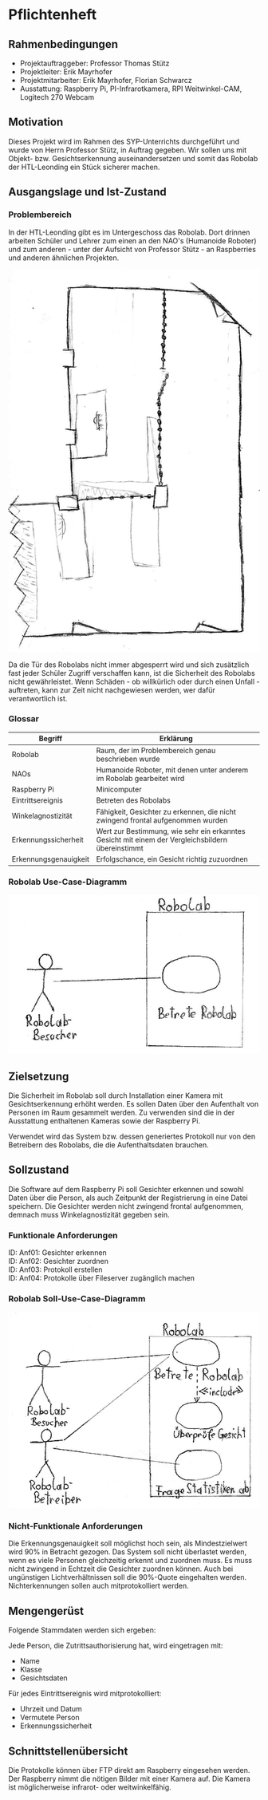 # Pflichtenheft

## Rahmenbedingungen
* Projektauftraggeber: Professor Thomas Stütz
* Projektleiter: Erik Mayrhofer
* Projektmitarbeiter: Erik Mayrhofer, Florian Schwarcz
* Ausstattung: Raspberry Pi, PI-Infrarotkamera, RPI Weitwinkel-CAM, Logitech 270 Webcam

## Motivation

Dieses Projekt wird im Rahmen des SYP-Unterrichts durchgeführt und wurde von Herrn Professor Stütz, in Auftrag gegeben. Wir sollen uns mit Objekt- bzw. Gesichtserkennung auseinandersetzen und somit das Robolab der HTL-Leonding ein Stück sicherer machen.

## Ausgangslage und Ist-Zustand

### Problembereich

In der HTL-Leonding gibt es im Untergeschoss das Robolab. Dort drinnen arbeiten Schüler und Lehrer zum einen an den NAO's (Humanoide Roboter) und zum anderen - unter der Aufsicht von Professor Stütz - an Raspberries und anderen ähnlichen Projekten.

![Plan des Robolabs](./images/Robolab-Plan.jpg "Relevanter Bereich des Robolabs (nicht maßstabsgetreu)")

Da die Tür des Robolabs nicht immer abgesperrt wird und sich zusätzlich fast jeder Schüler Zugriff verschaffen kann, ist die Sicherheit des Robolabs nicht gewährleistet. Wenn Schäden - ob willkürlich oder durch einen Unfall - auftreten, kann zur Zeit nicht nachgewiesen werden, wer dafür verantwortlich ist.

### Glossar

| Begriff | Erklärung
| - | -
| Robolab | Raum, der im Problembereich genau beschrieben wurde
| NAOs | Humanoide Roboter, mit denen unter anderem im Robolab gearbeitet wird
| Raspberry Pi | Minicomputer
| Eintrittsereignis | Betreten des Robolabs
| Winkelagnostizität | Fähigkeit, Gesichter zu erkennen, die nicht zwingend frontal aufgenommen wurden
| Erkennungssicherheit | Wert zur Bestimmung, wie sehr ein erkanntes Gesicht mit einem der Vergleichsbildern übereinstimmt
| Erkennungsgenauigkeit | Erfolgschance, ein Gesicht richtig zuzuordnen

### Robolab Use-Case-Diagramm

![Use-Case-Diagramm des Robolabs](./images/Use-Case-Diagram-Before.jpg "Use-Case-Diagramm des Robolabs ohne Sicherheitssystem")

## Zielsetzung

Die Sicherheit im Robolab soll durch Installation einer Kamera mit Gesichtserkennung erhöht werden. Es sollen Daten über den Aufenthalt von Personen im Raum gesammelt werden. Zu verwenden sind die in der Ausstattung enthaltenen Kameras sowie der Raspberry Pi.

Verwendet wird das System bzw. dessen generiertes Protokoll nur von den Betreibern des Robolabs, die die Aufenthaltsdaten brauchen.

## Sollzustand

Die Software auf dem Raspberry Pi soll Gesichter erkennen und sowohl Daten über die Person, als auch Zeitpunkt der Registrierung in eine Datei speichern. Die Gesichter werden nicht zwingend frontal aufgenommen, demnach muss Winkelagnostizität gegeben sein.

### Funktionale Anforderungen

ID: Anf01: Gesichter erkennen\
ID: Anf02: Gesichter zuordnen\
ID: Anf03: Protokoll erstellen\
ID: Anf04: Protokolle über Fileserver zugänglich machen

### Robolab Soll-Use-Case-Diagramm

![Use-Case-Diagramm des Robolabs](./images/Use-Case-Diagram-After.jpg "Use-Case-Diagramm des Robolabs mit Sicherheitssystem")

### Nicht-Funktionale Anforderungen
Die Erkennungsgenauigkeit soll möglichst hoch sein, als Mindestzielwert wird 90% in Betracht gezogen.
Das System soll nicht überlastet werden, wenn es viele Personen gleichzeitig erkennt und zuordnen muss. Es muss nicht zwingend in Echtzeit die Gesichter zuordnen können.
Auch bei ungünstigen Lichtverhältnissen soll die 90%-Quote eingehalten werden.
Nichterkennungen sollen auch mitprotokolliert werden.

## Mengengerüst
Folgende Stammdaten werden sich ergeben:

Jede Person, die Zutrittsauthorisierung hat, wird eingetragen mit:
* Name
* Klasse
* Gesichtsdaten

Für jedes Eintrittsereignis wird mitprotokolliert:
* Uhrzeit und Datum
* Vermutete Person
* Erkennungssicherheit

## Schnittstellenübersicht
Die Protokolle können über FTP direkt am Raspberry eingesehen werden. Der Raspberry nimmt die nötigen Bilder mit einer Kamera auf. Die Kamera ist möglicherweise infrarot- oder weitwinkelfähig.
